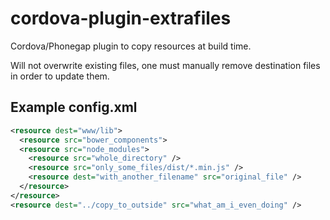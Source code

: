 # cordova-plugin-extrafiles

Cordova/Phonegap plugin to copy resources at build time.

Will not overwrite existing files, one must manually remove destination files
in order to update them.

## Example config.xml

```xml
<resource dest="www/lib">
  <resource src="bower_components">
  <resource src="node_modules">
    <resource src="whole_directory" />
    <resource src="only_some_files/dist/*.min.js" />
    <resource dest="with_another_filename" src="original_file" />
  </resource>
</resource>
<resource dest="../copy_to_outside" src="what_am_i_even_doing" />
```
